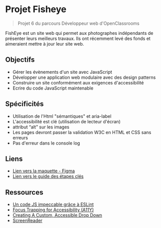 # Projet Fisheye

> Projet 6 du parcours Développeur web d'OpenClassrooms

FishEye est un site web qui permet aux photographes indépendants de présenter leurs meilleurs travaux. Ils ont récemment levé des fonds et aimeraient mettre à jour leur site web.

## Objectifs

- Gérer les évènements d'un site avec JavaScript
- Développer une application web modulaire avec des design patterns
- Construire un site conformément aux exigences d'accessibilité
- Ecrire du code JavaScript maintenable

## Spécificités

- Utilisation de l'Html "sémantiques" et aria-label
- L'accessibilité est clé (utilisation de lecteur d'écran)
- attribut “alt” sur les images
- Les pages devront passer la validation W3C en HTML et CSS sans erreurs
- Pas d'erreur dans le console log

## Liens

- [Lien vers la maquette - Figma](https://www.figma.com/file/Q3yNeD7WTK9QHDldg9vaRl/UI-Design-FishEye-FR?node-id=0%3A1)
- [Lien vers le guide des étapes clés](https://course.oc-static.com/projects/Front-End+V2/P5+Javascript+%26+Accessibility/P6+Front-End+-+Etapes+cles.pdf)

## Ressources

- [Un code JS impeccable grâce à ESLint](https://www.synbioz.com/blog/tech/un-code-js-impeccable-grace-a-eslint)
- [Focus Trapping for Accessibility (A11Y)](https://medium.com/@im_rahul/focus-trapping-looping-b3ee658e5177)
- [Creating A Custom, Accessible Drop Down](https://dev.to/emmabostian/creating-a-custom-accessible-drop-down-3gmo)
- [ScreenReader](https://chrome.google.com/webstore/detail/screen-reader/kgejglhpjiefppelpmljglcjbhoiplfn/related?hl=fr)
